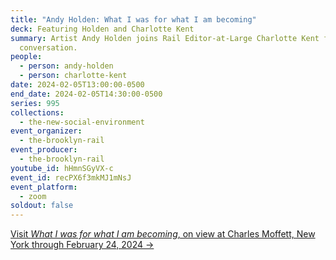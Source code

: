 ```yaml
---
title: "Andy Holden: What I was for what I am becoming"
deck: Featuring Holden and Charlotte Kent
summary: Artist Andy Holden joins Rail Editor-at-Large Charlotte Kent for a
  conversation.
people:
  - person: andy-holden
  - person: charlotte-kent
date: 2024-02-05T13:00:00-0500
end_date: 2024-02-05T14:30:00-0500
series: 995
collections:
  - the-new-social-environment
event_organizer:
  - the-brooklyn-rail
event_producer:
  - the-brooklyn-rail
youtube_id: hHmnSGyVX-c
event_id: recPX6f3mkMJ1mNsJ
event_platform:
  - zoom
soldout: false
---
```

[V﻿isit *What I was for what I am becoming*, on view at Charles Moffett, New York through February 24, 2024 →](https://charlesmoffett.com/exhibitions/87-andy-holden-what-i-was-for-what-i-am-becoming/)